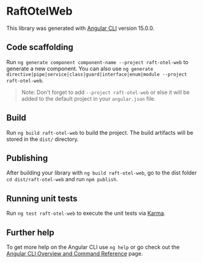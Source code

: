 # RaftOtelWeb

This library was generated with [Angular CLI](https://github.com/angular/angular-cli) version 15.0.0.

## Code scaffolding

Run `ng generate component component-name --project raft-otel-web` to generate a new component. You can also use `ng generate directive|pipe|service|class|guard|interface|enum|module --project raft-otel-web`.
> Note: Don't forget to add `--project raft-otel-web` or else it will be added to the default project in your `angular.json` file. 

## Build

Run `ng build raft-otel-web` to build the project. The build artifacts will be stored in the `dist/` directory.

## Publishing

After building your library with `ng build raft-otel-web`, go to the dist folder `cd dist/raft-otel-web` and run `npm publish`.

## Running unit tests

Run `ng test raft-otel-web` to execute the unit tests via [Karma](https://karma-runner.github.io).

## Further help

To get more help on the Angular CLI use `ng help` or go check out the [Angular CLI Overview and Command Reference](https://angular.io/cli) page.
